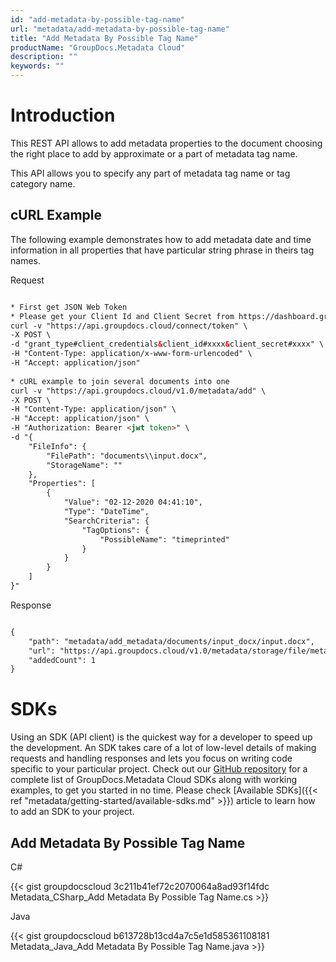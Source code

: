 ```yaml
---
id: "add-metadata-by-possible-tag-name"
url: "metadata/add-metadata-by-possible-tag-name"
title: "Add Metadata By Possible Tag Name"
productName: "GroupDocs.Metadata Cloud"
description: ""
keywords: ""
---
```







# Introduction #

This REST API allows to add metadata properties to the document choosing the right place to add by approximate or a part of metadata tag name.

This API allows you to specify any part of metadata tag name or tag category name.

## cURL Example ##

The following example demonstrates how to add metadata date and time information in all properties that have particular string phrase in theirs tag names.


 Request

```html 

* First get JSON Web Token
* Please get your Client Id and Client Secret from https://dashboard.groupdocs.cloud/applications. Kindly place Client Id in "client_id" and Client Secret in "client_secret" argument.
curl -v "https://api.groupdocs.cloud/connect/token" \
-X POST \
-d "grant_type#client_credentials&client_id#xxxx&client_secret#xxxx" \
-H "Content-Type: application/x-www-form-urlencoded" \
-H "Accept: application/json"
   
* cURL example to join several documents into one
curl -v "https://api.groupdocs.cloud/v1.0/metadata/add" \
-X POST \
-H "Content-Type: application/json" \
-H "Accept: application/json" \
-H "Authorization: Bearer <jwt token>" \
-d "{
    "FileInfo": {
        "FilePath": "documents\\input.docx",
        "StorageName": ""
    },
    "Properties": [
        {
            "Value": "02-12-2020 04:41:10",
            "Type": "DateTime",
            "SearchCriteria": {
                "TagOptions": {
                    "PossibleName": "timeprinted"
                }
            }
        }
    ]
}"

 ```


 Response

```html 

{
    "path": "metadata/add_metadata/documents/input_docx/input.docx",
    "url": "https://api.groupdocs.cloud/v1.0/metadata/storage/file/metadata/add_metadata/documents/input_docx/input.docx",
    "addedCount": 1
}

 ```



# SDKs #

Using an SDK (API client) is the quickest way for a developer to speed up the development. An SDK takes care of a lot of low-level details of making requests and handling responses and lets you focus on writing code specific to your particular project. Check out our [GitHub repository](https://github.com/groupdocs-metadata-cloud) for a complete list of GroupDocs.Metadata Cloud SDKs along with working examples, to get you started in no time. Please check [Available SDKs]({{< ref "metadata/getting-started/available-sdks.md" >}}) article to learn how to add an SDK to your project.

## Add Metadata By Possible Tag Name ##


 C#



{{< gist groupdocscloud 3c211b41ef72c2070064a8ad93f14fdc Metadata_CSharp_Add Metadata By Possible Tag Name.cs >}}





 Java




{{< gist groupdocscloud b613728b13cd4a7c5e1d585361108181 Metadata_Java_Add Metadata By Possible Tag Name.java >}}





